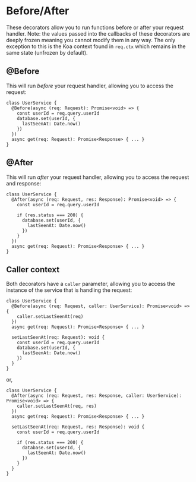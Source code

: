 # Before/After

These decorators allow you to run functions before or after your request handler. Note: the values passed into the callbacks of these decorators are deeply frozen meaning you cannot modify them in any way. The only exception to this is the Koa context found in `req.ctx` which remains in the same state (unfrozen by default).

## @Before

This will run _before_ your request handler, allowing you to access the request:

```
class UserService {
  @Before(async (req: Request): Promise<void> => {
    const userId = req.query.userId
    database.set(userId, {
      lastSeenAt: Date.now()
    })
  })
  async get(req: Request): Promise<Response> { ... }
}
```

## @After

This will run _after_ your request handler, allowing you to access the request and response:

```
class UserService {
  @After(async (req: Request, res: Response): Promise<void> => {
    const userId = req.query.userId

    if (res.status === 200) {
      database.set(userId, {
        lastSeenAt: Date.now()
      })
    }
  })
  async get(req: Request): Promise<Response> { ... }
}
```

## Caller context

Both decorators have a `caller` parameter, allowing you to access the instance of the service that is handling the request:

```
class UserService {
  @Before(async (req: Request, caller: UserService): Promise<void> => {
    caller.setLastSeenAt(req)
  })
  async get(req: Request): Promise<Response> { ... }

  setLastSeenAt(req: Request): void {
    const userId = req.query.userId
    database.set(userId, {
      lastSeenAt: Date.now()
    })
  }
}
```

or,

```
class UserService {
  @After(async (req: Request, res: Response, caller: UserService): Promise<void> => {
    caller.setLastSeenAt(req, res)
  })
  async get(req: Request): Promise<Response> { ... }

  setLastSeenAt(req: Request, res: Response): void {
    const userId = req.query.userId

    if (res.status === 200) {
      database.set(userId, {
        lastSeenAt: Date.now()
      })
    }
  }
}
```
